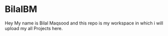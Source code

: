 # BilalBM
Hey My name is Bilal Maqsood and this repo is my workspace in which i will upload my all Projects here.
